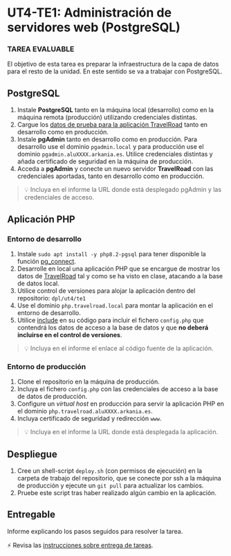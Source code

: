 # UT4-TE1: Administración de servidores web (PostgreSQL)

### TAREA EVALUABLE

El objetivo de esta tarea es preparar la infraestructura de la capa de datos para el resto de la unidad. En este sentido se va a trabajar con PostgreSQL.

## PostgreSQL

1. Instale **PostgreSQL** tanto en la máquina local (desarrollo) como en la máquina remota (producción) utilizando credenciales distintas.
2. Cargue los [datos de prueba para la aplicación TravelRoad](../README.md#carga-de-datos) tanto en desarrollo como en producción.
3. Instale **pgAdmin** tanto en desarrollo como en producción. Para desarrollo use el dominio `pgadmin.local` y para producción use el dominio `pgadmin.aluXXXX.arkania.es`. Utilice credenciales distintas y añada certificado de seguridad en la máquina de producción.
4. Acceda a **pgAdmin** y conecte un nuevo servidor **TravelRoad** con las credenciales aportadas, tanto en desarrollo como en producción.

> 💡 Incluya en el informe la URL donde está desplegado pgAdmin y las credenciales de acceso.

## Aplicación PHP

### Entorno de desarrollo

1. Instale `sudo apt install -y php8.2-pgsql` para tener disponible la función [pg_connect](https://www.php.net/manual/es/function.pg-connect.php).
2. Desarrolle en local una aplicación PHP que se encargue de mostrar los datos de [TravelRoad](../README.md#travelroad) tal y como se ha visto en clase, atacando a la base de datos local.
3. Utilice control de versiones para alojar la aplicación dentro del repositorio: `dpl/ut4/te1`
4. Use el dominio `php.travelroad.local` para montar la aplicación en el entorno de desarrollo.
5. Utilice [include](https://www.php.net/manual/en/function.include.php) en su código para incluir el fichero `config.php` que contendrá los datos de acceso a la base de datos y que **no deberá incluirse en el control de versiones**.

> 💡 Incluya en el informe el enlace al código fuente de la aplicación.

### Entorno de producción

1. Clone el repositorio en la máquina de producción.
2. Incluya el fichero `config.php` con las credenciales de acceso a la base de datos de producción.
3. Configure un _virtual host_ en producción para servir la aplicación PHP en el dominio `php.travelroad.aluXXXX.arkania.es`.
4. Incluya certificado de seguridad y redirección `www`.

> 💡 Incluya en el informe la URL donde está desplegada la aplicación.

## Despliegue

1. Cree un shell-script `deploy.sh` (con permisos de ejecución) en la carpeta de trabajo del repositorio, que se conecte por ssh a la máquina de producción y ejecute un `git pull` para actualizar los cambios.
2. Pruebe este script tras haber realizado algún cambio en la aplicación.

## Entregable

Informe explicando los pasos seguidos para resolver la tarea.

⚡ Revisa las [instrucciones sobre entrega de tareas](../../ut0/assignment-deliveries.md).
